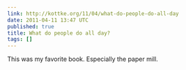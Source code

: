 ```yaml
---
link: http://kottke.org/11/04/what-do-people-do-all-day
date: 2011-04-11 13:47 UTC
published: true
title: What do people do all day?
tags: []
---
```


This was my favorite book. Especially the paper mill.
